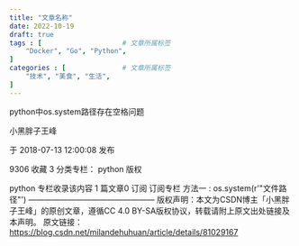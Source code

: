 ```yaml
---
title: "文章名称"
date: 2022-10-19
draft: true
tags : [                    # 文章所属标签
    "Docker", "Go", "Python",
]
categories : [              # 文章所属标签
    "技术", "美食", "生活",
]
---
```



python中os.system路径存在空格问题

小黑胖子王峰

于 2018-07-13 12:00:08 发布

9306
 收藏 3
分类专栏： python
版权

python
专栏收录该内容
1 篇文章0 订阅
订阅专栏
方法一 :   os.system(r'"文件路径"')
————————————————
版权声明：本文为CSDN博主「小黑胖子王峰」的原创文章，遵循CC 4.0 BY-SA版权协议，转载请附上原文出处链接及本声明。
原文链接：https://blog.csdn.net/milandehuhuan/article/details/81029167

